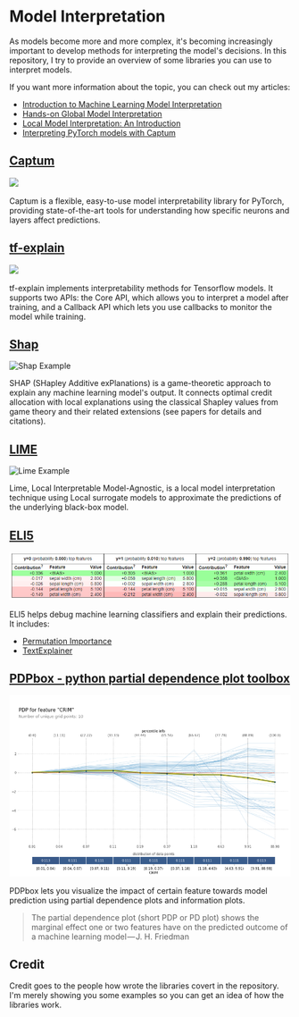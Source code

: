 # Model Interpretation

As models become more and more complex, it's becoming increasingly important to develop methods for interpreting the model's decisions. In this repository, I try to provide an overview of some libraries you can use to interpret models.

If you want more information about the topic, you can check out my articles:

- [Introduction to Machine Learning Model Interpretation](https://gilberttanner.com/blog/introduction-to-machine-learning-model-interpretation)
- [Hands-on Global Model Interpretation](https://gilberttanner.com/blog/hands-on-global-model-interpretation)
- [Local Model Interpretation: An Introduction](https://gilberttanner.com/blog/local-model-interpretation-an-introduction)
- [Interpreting PyTorch models with Captum](https://gilberttanner.com/blog/interpreting-pytorch-models-with-captum)

## [Captum](Captum/)

![](Captum/doc/GradientSHAP_Example.png)

Captum is a flexible, easy-to-use model interpretability library for PyTorch, providing state-of-the-art tools for understanding how specific neurons and layers affect predictions.

## [tf-explain](TFExplain/)

![](TFExplain/doc/tf_explain_methods_example.jpg)

tf-explain implements interpretability methods for Tensorflow models. It supports two APIs: the Core API, which allows you to interpret a model after training, and a Callback API which lets you use callbacks to monitor the model while training.

## [Shap](Shap/)

![Shap Example](Shap/doc/shap_image.png)

SHAP (SHapley Additive exPlanations) is a game-theoretic approach to explain any machine learning model's output. It connects optimal credit allocation with local explanations using the classical Shapley values from game theory and their related extensions (see papers for details and citations).

## [LIME](Lime/)

![Lime Example](Lime/doc/lime_example.png)

Lime, Local Interpretable Model-Agnostic, is a local model interpretation technique using Local surrogate models to approximate the predictions of the underlying black-box model.

## [ELI5](eli5/)

![ELI5 Example](eli5/doc/show_prediction_example.PNG)

ELI5 helps debug machine learning classifiers and explain their predictions. It includes:

- [Permutation Importance](https://eli5.readthedocs.io/en/latest/blackbox/permutation_importance.html#eli5-permutation-importance)
- [TextExplainer](https://eli5.readthedocs.io/en/latest/tutorials/black-box-text-classifiers.html#lime-tutorial)

## [PDPbox - python partial dependence plot toolbox](PDPbox/)

![PDP Example](PDPbox/doc/pdp_example.png)

PDPbox lets you visualize the impact of certain feature towards model prediction using partial dependence plots and information plots.

> The partial dependence plot (short PDP or PD plot) shows the marginal effect one or two features have on the predicted outcome of a machine learning model — J. H. Friedman

## Credit

Credit goes to the people how wrote the libraries covert in the repository. I'm merely showing you some examples so you can get an idea of how the libraries work.

